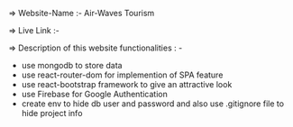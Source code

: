 => Website-Name :- Air-Waves Tourism

=> Live Link :- 

=> Description of this website functionalities : - 
* use mongodb to store data
* use react-router-dom for implemention of SPA feature
* use react-bootstrap framework to give an attractive look
* use Firebase for Google Authentication
* create env to hide db user and password and also use .gitignore file to hide project info


